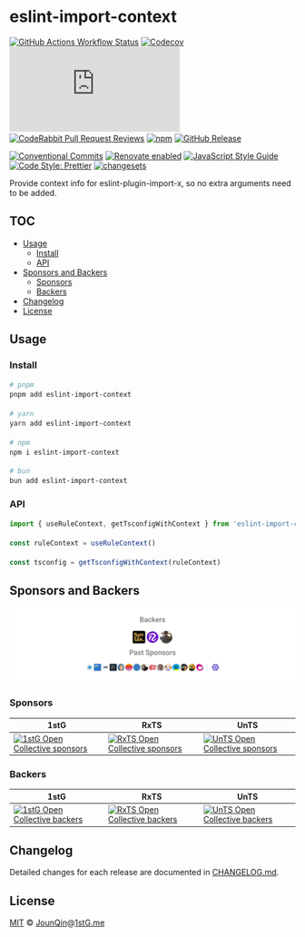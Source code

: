 # eslint-import-context

[![GitHub Actions Workflow Status](https://img.shields.io/github/actions/workflow/status/un-ts/eslint-import-context/ci.yml?branch=main)](https://github.com/un-ts/eslint-import-context/actions/workflows/ci.yml?query=branch%3Amain)
[![Codecov](https://img.shields.io/codecov/c/github/un-ts/eslint-import-context.svg)](https://codecov.io/gh/un-ts/eslint-import-context)
[![type-coverage](https://img.shields.io/badge/dynamic/json.svg?label=type-coverage&prefix=%E2%89%A5&suffix=%&query=$.typeCoverage.atLeast&uri=https%3A%2F%2Fraw.githubusercontent.com%2Fun-ts%2Feslint-import-context%2Fmain%2Fpackage.json)](https://github.com/plantain-00/type-coverage)
[![CodeRabbit Pull Request Reviews](https://img.shields.io/coderabbit/prs/github/un-ts/eslint-import-context)](https://coderabbit.ai)
[![npm](https://img.shields.io/npm/v/eslint-import-context.svg)](https://www.npmjs.com/package/eslint-import-context)
[![GitHub Release](https://img.shields.io/github/release/un-ts/eslint-import-context)](https://github.com/un-ts/eslint-import-context/releases)

[![Conventional Commits](https://img.shields.io/badge/conventional%20commits-1.0.0-yellow.svg)](https://conventionalcommits.org)
[![Renovate enabled](https://img.shields.io/badge/renovate-enabled-brightgreen.svg)](https://renovatebot.com)
[![JavaScript Style Guide](https://img.shields.io/badge/code_style-standard-brightgreen.svg)](https://standardjs.com)
[![Code Style: Prettier](https://img.shields.io/badge/code_style-prettier-ff69b4.svg)](https://github.com/prettier/prettier)
[![changesets](https://img.shields.io/badge/maintained%20with-changesets-176de3.svg)](https://github.com/changesets/changesets)

Provide context info for eslint-plugin-import-x, so no extra arguments need to be added.

## TOC <!-- omit in toc -->

- [Usage](#usage)
  - [Install](#install)
  - [API](#api)
- [Sponsors and Backers](#sponsors-and-backers)
  - [Sponsors](#sponsors)
  - [Backers](#backers)
- [Changelog](#changelog)
- [License](#license)

## Usage

### Install

```sh
# pnpm
pnpm add eslint-import-context

# yarn
yarn add eslint-import-context

# npm
npm i eslint-import-context

# bun
bun add eslint-import-context
```

### API

```js
import { useRuleContext, getTsconfigWithContext } from 'eslint-import-context'

const ruleContext = useRuleContext()

const tsconfig = getTsconfigWithContext(ruleContext)
```

## Sponsors and Backers

[![Sponsors](https://raw.githubusercontent.com/1stG/static/master/sponsors.svg)](https://github.com/sponsors/JounQin)

### Sponsors

| 1stG                                                                                                                   | RxTS                                                                                                                   | UnTS                                                                                                                   |
| ---------------------------------------------------------------------------------------------------------------------- | ---------------------------------------------------------------------------------------------------------------------- | ---------------------------------------------------------------------------------------------------------------------- |
| [![1stG Open Collective sponsors](https://opencollective.com/1stG/organizations.svg)](https://opencollective.com/1stG) | [![RxTS Open Collective sponsors](https://opencollective.com/rxts/organizations.svg)](https://opencollective.com/rxts) | [![UnTS Open Collective sponsors](https://opencollective.com/unts/organizations.svg)](https://opencollective.com/unts) |

### Backers

| 1stG                                                                                                                | RxTS                                                                                                                | UnTS                                                                                                                |
| ------------------------------------------------------------------------------------------------------------------- | ------------------------------------------------------------------------------------------------------------------- | ------------------------------------------------------------------------------------------------------------------- |
| [![1stG Open Collective backers](https://opencollective.com/1stG/individuals.svg)](https://opencollective.com/1stG) | [![RxTS Open Collective backers](https://opencollective.com/rxts/individuals.svg)](https://opencollective.com/rxts) | [![UnTS Open Collective backers](https://opencollective.com/unts/individuals.svg)](https://opencollective.com/unts) |

## Changelog

Detailed changes for each release are documented in [CHANGELOG.md](./CHANGELOG.md).

## License

[MIT][] © [JounQin][]@[1stG.me][]

[1stG.me]: https://www.1stG.me
[JounQin]: https://github.com/JounQin
[MIT]: http://opensource.org/licenses/MIT
